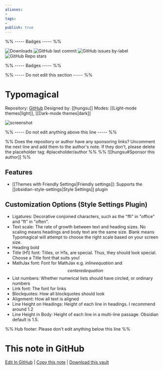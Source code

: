 ```yaml
---
aliases:
- 
tags: 
- 
publish: true
---
```


%% ----- Badges ----- %%

![Downloads](https://img.shields.io/badge/downloads-34213-573E7A?style=for-the-badge&logo=)
![GitHub last commit](https://img.shields.io/github/last-commit/hungsu/typomagical-obsidian?color=573E7A&label=last%20update&logo=github&style=for-the-badge)
![GitHub issues by-label](https://img.shields.io/github/issues/hungsu/typomagical-obsidian/help%20wanted?color=573E7A&logo=github&style=for-the-badge) 
![GitHub Repo stars](https://img.shields.io/github/stars/hungsu/typomagical-obsidian?color=573E7A&logo=github&style=for-the-badge)

%% ----- Badges ----- %%

%% ----- Do not edit this section ----- %%

# Typomagical

Repository: [GitHub](https://github.com/hungsu/typomagical-obsidian)
Designed by: [[hungsu]]
Modes: [[Light-mode themes|light]], [[Dark-mode themes|dark]]



![screenshot](https://github.com/hungsu/typomagical-obsidian/raw/HEAD/Typomagical-split.jpg)

%% ----- Do not edit anything above this line ----- %% 

%% Does the repository or author have any sponsoring links? Uncomment the next line and add them to the author's note. If they don't, please delete the placeholder tag: #placeholder/author %%
%% ![[hungsu#Sponsor this author]] %%


## Features

- [[Themes with Friendly Settings|Friendly settings]]: Supports the [[obsidian-style-settings|Style Settings]] plugin

## Customization Options (Style Settings Plugin) 
- Ligatures: Decorative conjoined characters, such as the "ffi" in "office" and "ft" in "often".
- Text scale: The rate of growth between text and heading sizes. No scaling means headings and body text are the same size. Blank means Typomagical will attempt to choose the right scale based on your screen size.
- Heading bold
- Title (H1) font: Titles, or H1s, are special. Thus, they should look special. Choose a Title font that suits you!
- MathJax font: Font for MathJax e.g. $inline equation$ and $$centered equation$$
- List numbers: Whether numerical lists should have circled, or ordinary numbers
- Link font: The font for links
- Blockquotes: How all blockquotes should look
- Alignment: How all text is aligned
- Line Height on Headings: Height of each line in headings. I recommend around 1.2
- Line Height in Body: Height of each line in a multi-line passage. Obsidian default is 1.5.


%% Hub footer: Please don't edit anything below this line %%

# This note in GitHub

<span class="git-footer">[Edit In GitHub](https://github.dev/obsidian-community/obsidian-hub/blob/main/02%20-%20Community%20Expansions/02.05%20All%20Community%20Expansions/Themes/Typomagical.md "git-hub-edit-note") | [Copy this note](https://raw.githubusercontent.com/obsidian-community/obsidian-hub/main/02%20-%20Community%20Expansions/02.05%20All%20Community%20Expansions/Themes/Typomagical.md "git-hub-copy-note") | [Download this vault](https://github.com/obsidian-community/obsidian-hub/archive/refs/heads/main.zip "git-hub-download-vault") </span>
